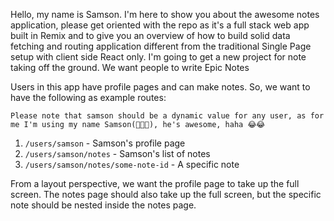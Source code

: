 Hello, my name is Samson. I'm here to show you about the awesome notes
application, please get oriented with the repo as it's a full stack web app
built in Remix and to give you an overview of how to build solid data fetching
and routing application different from the traditional Single Page setup with
client side React only. I'm going to get a new project for note taking off the
ground. We want people to write Epic Notes

Users in this app have profile pages and can make notes. So, we want to have the
following as example routes:

`Please note that samson should be a dynamic value for any user, as for me I'm using my name Samson(👨‍💼👨), he's awesome, haha 😂😂`

1.  `/users/samson` - Samson's profile page
2.  `/users/samson/notes` - Samson's list of notes
3.  `/users/samson/notes/some-note-id` - A specific note

From a layout perspective, we want the profile page to take up the full screen.
The notes page should also take up the full screen, but the specific note should
be nested inside the notes page.
